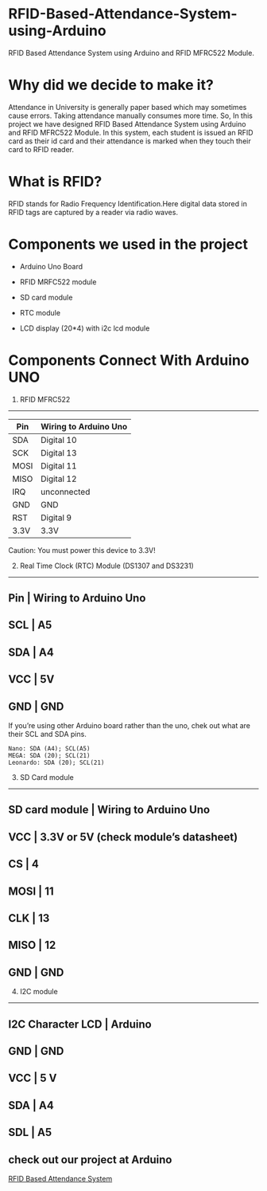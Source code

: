 RFID-Based-Attendance-System-using-Arduino
===
RFID Based Attendance System using Arduino and RFID MFRC522 Module.

# Why did we decide to make it?
Attendance in University is generally paper based which may sometimes cause errors. Taking attendance manually consumes more time. So, In this project we have designed RFID Based Attendance System using Arduino and RFID MFRC522 Module. In this system, each student is issued an RFID card as their id card and their attendance is marked when they touch their card to RFID reader.

# What is RFID?
RFID stands for Radio Frequency Identification.Here digital data stored in RFID tags are captured by a reader via radio waves.

# Components we used in the project
* Arduino Uno Board

* RFID MRFC522 module

* SD card module

* RTC module

* LCD display (20*4) with i2c lcd module

# Components Connect With Arduino UNO

1) RFID MFRC522
---------------

|Pin   |    Wiring to Arduino Uno|
|------|-------------------------|
|SDA   |    Digital 10|
|SCK   |    Digital 13|
|MOSI  |    Digital 11|
|MISO  |    Digital 12|
IRQ   |    unconnected
GND   |    GND
RST   |    Digital 9
3.3V  |    3.3V

Caution: You must power this device to 3.3V!


2) Real Time Clock (RTC) Module (DS1307 and DS3231)
--------------------------------------------------

Pin    |   Wiring to Arduino Uno
--------------------------------
SCL    |   A5
--------------------------------
SDA    |   A4
--------------------------------
VCC    |   5V
--------------------------------
GND    |   GND
--------------------------------

If you’re using other Arduino board rather than the uno, chek out what are their SCL and SDA pins.

    Nano: SDA (A4); SCL(A5)
    MEGA: SDA (20); SCL(21)
    Leonardo: SDA (20); SCL(21)

3) SD Card module
-----------------

SD card module  |   Wiring to Arduino Uno
---------------------------------------------------------
VCC             |   3.3V or 5V (check module’s datasheet)
---------------------------------------------------------
CS              |   4
---------------------------------------------------------
MOSI            |   11
---------------------------------------------------------
CLK             |   13
---------------------------------------------------------
MISO            |   12
---------------------------------------------------------
GND             |   GND
---------------------------------------------------------

4) I2C module
-------------

I2C Character LCD |  Arduino
----------------------------
GND         	  |  GND
----------------------------
VCC        	  |  5 V
----------------------------
SDA        	  |  A4
----------------------------
SDL         	  |  A5
----------------------------



## check out our project at Arduino 
[RFID Based Attendance System](https://create.arduino.cc/projecthub/team_chkr/rfid-based-smart-attendance-system-46b045?ref=user&ref_id=1435285&offset=0)
